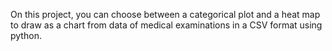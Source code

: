 On this project, you can choose between a categorical plot and a heat map to draw as a chart from data of medical examinations in a CSV format using python.
